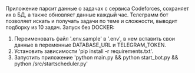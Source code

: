 Приложение парсит данные о задачах с сервиса Codeforces, сохраняет их в БД, а также обновляет данные каждый час. Телеграмм бот позволяет искать и получать задачи по теме и сложности, выводит подборку из 10 задач.
Запуск без DOCKER:
1. Переименовать файл '.env.sample' в '.env', в нем вставить свои данные в переменные DATABASE_URL и TELEGRAM_TOKEN.
2. Установить зависимости 'pip install -r requirements.txt'.
3. Запустить приложение 'python main.py && python start_bot.py && python /src/startscheduler.py'
